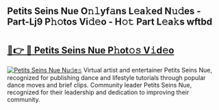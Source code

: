 ## Petits Seins Nue O𝚗𝚕yf𝚊ns L𝚎a𝚔ed N𝚞𝚍es - Part-Lj9 P𝚑𝚘tos Vi𝚍𝚎o - H𝚘𝚝 Part L𝚎a𝚔s wftbd

# <h2><a href="http://kf54oyq.oniu.top/?m=Petits+Seins+Nue">🔗👉 🔴 Petits Seins Nue P𝚑ot𝚘𝚜 V𝚒d𝚎o</a></h2>

[![Petits Seins Nue Nu𝚍e𝚜](https://i.imgur.com/0qMVB7G.gif)](http://kf54oyq.oniu.top/?m=Petits+Seins+Nue)
Virtual artist and entertainer Petits Seins Nue, recognized for publishing dance and lifestyle tutorials through popular dance moves and brief clips. Community leader Petits Seins Nue, recognized for their leadership and dedication to improving their community.  
